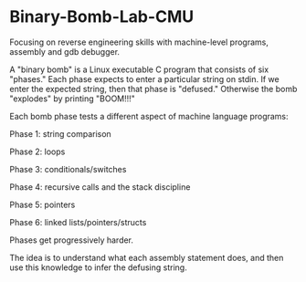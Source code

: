 # Binary-Bomb-Lab-CMU

Focusing on reverse engineering skills with machine-level programs, assembly and gdb debugger. 

A "binary bomb" is a Linux executable C program that consists of six "phases." Each phase expects to enter a particular string on stdin. If we enter the expected string, then that phase is "defused."  Otherwise the bomb "explodes" by printing "BOOM!!!"

Each bomb phase tests a different aspect of machine language programs: 

  Phase 1: string comparison 
  
  Phase 2: loops 
  
  Phase 3: conditionals/switches 
  
  Phase 4: recursive calls and the stack discipline 
  
  Phase 5: pointers 
  
  Phase 6: linked lists/pointers/structs 

Phases get progressively harder. 

The idea is to understand what each assembly statement does, and then use this knowledge to infer the defusing string. 
